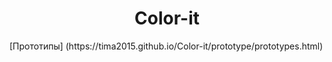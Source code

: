 <h1 align="center">
Color-it
</h1>
[Прототипы] (https://tima2015.github.io/Color-it/prototype/prototypes.html)

